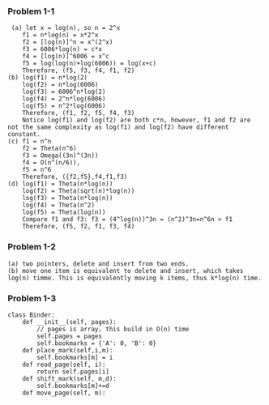 ### Problem 1-1
     (a) let x = log(n), so n = 2^x
        f1 = n*log(n) = x*2^x
        f2 = [log(n)]^n = x^(2^x)
        f3 = 6006*log(n) = c*x
        f4 = [log(n)]^6006 = x^c   
        f5 = log(log(n)+log(6006)) = log(x+c)
        Therefore, (f5, f3, f4, f1, f2)
    (b) log(f1) = n*log(2)
        log(f2) = n*log(6006)
        log(f3) = 6006^n*log(2)
        log(f4) = 2^n*log(6006)
        log(f5) = n^2*log(6006)
        Therefore, (f1, f2, f5, f4, f3)
        Notice log(f1) and log(f2) are both c*n, however, f1 and f2 are not the same complexity as log(f1) and log(f2) have different constant. 
    (c) f1 = n^n
        f2 = Theta(n^6)
        f3 = Omega((3n)^(3n))
        f4 = O(n^(n/6)), 
        f5 = n^6
        Therefore, ({f2,f5},f4,f1,f3)
    (d) log(f1) = Theta(n*log(n))
        log(f2) = Theta(sqrt(n)*log(n))
        log(f3) = Theta(n*log(n))
        log(f4) = Theta(n^2)
        log(f5) = Theta(log(n))
        Compare f1 and f3: f3 = (4^log(n))^3n = (n^2)^3n=n^6n > f1
        Therefore, (f5, f2, f1, f3, f4)


### Problem 1-2
    (a) two pointers, delete and insert from two ends.
    (b) move one item is equivalent to delete and insert, which takes log(n) timme. This is equivalently moving k items, thus k*log(n) time.

### Problem 1-3
    class Binder:
        def __init__(self, pages):
            // pages is array, this build in O(n) time
            self.pages = pages
            self.bookmarks = {'A': 0, 'B': 0}
        def place_mark(self,i,m):
            self.bookmarks[m] = i
        def read_page(self, i):
            return self.pages[i]
        def shift_mark(self, m,d):
            self.bookmarks[m]+=d
        def move_page(self, m):
            
        